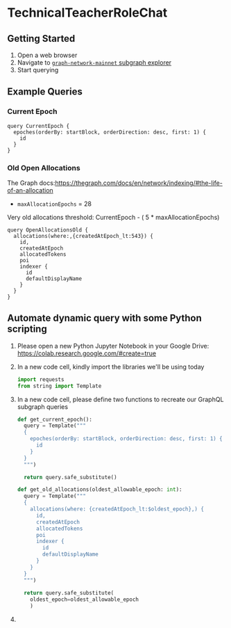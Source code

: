 # TechnicalTeacherRoleChat
## Getting Started
1. Open a web browser
1. Navigate to [`graph-network-mainnet` subgraph explorer](https://api.thegraph.com/subgraphs/name/graphprotocol/graph-network-mainnet/graphql?query=) 
1. Start querying

## Example Queries
### Current Epoch

``` gql
query CurrentEpoch {
  epoches(orderBy: startBlock, orderDirection: desc, first: 1) {
    id
  }
}
```

### Old Open Allocations
The Graph docs:https://thegraph.com/docs/en/network/indexing/#the-life-of-an-allocation

* `maxAllocationEpochs` = 28

Very old allocations threshold: CurrentEpoch - ( 5 * maxAllocationEpochs)


```gql
query OpenAllocationsOld {
  allocations(where:,{createdAtEpoch_lt:543}) {
    id,
    createdAtEpoch
    allocatedTokens
    poi
    indexer {
      id
      defaultDisplayName
    }
  }
}
```

## Automate dynamic query with some Python scripting

1. Please open a new Python Jupyter Notebook in your Google Drive: https://colab.research.google.com/#create=true
1. In a new code cell, kindly import the libraries we'll be using today
    ``` python
    import requests
    from string import Template
    ```
    
1. In a new code cell, please define two functions to recreate our GraphQL subgraph queries
    ``` python
    def get_current_epoch():
      query = Template("""
      {
        epoches(orderBy: startBlock, orderDirection: desc, first: 1) {
          id
        }
      }
      """)

      return query.safe_substitute()
    
    def get_old_allocations(oldest_allowable_epoch: int):
      query = Template("""
      {
        allocations(where: {createdAtEpoch_lt:$oldest_epoch},) {
          id,
          createdAtEpoch
          allocatedTokens
          poi
          indexer {
            id
            defaultDisplayName
          }
        }
      }
      """)
      
      return query.safe_substitute(
        oldest_epoch=oldest_allowable_epoch
        )
    ```

1. 

